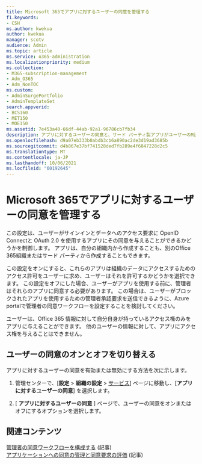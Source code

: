 ```yaml
---
title: Microsoft 365でアプリに対するユーザーの同意を管理する
f1.keywords:
- CSH
ms.author: kwekua
author: kwekua
manager: scotv
audience: Admin
ms.topic: article
ms.service: o365-administration
ms.localizationpriority: medium
ms.collection:
- M365-subscription-management
- Adm_O365
- Adm_NonTOC
ms.custom:
- AdminSurgePortfolio
- AdminTemplateSet
search.appverid:
- BCS160
- MET150
- MOE150
ms.assetid: 7e453a40-66df-44ab-92a1-96786cb7fb34
description: アプリに対するユーザーの同意と、サード パーティ製アプリがユーザーのMicrosoft 365情報にアクセスできるようにする方法について説明します。
ms.openlocfilehash: d9a07eb333b0abdb3cb6a890ac2de3d19ad3685b
ms.sourcegitcommit: d4b867e37bf741528ded7fb289e4f6847228d2c5
ms.translationtype: MT
ms.contentlocale: ja-JP
ms.lasthandoff: 10/06/2021
ms.locfileid: "60192645"
---
```

# <a name="managing-user-consent-to-apps-in-microsoft-365"></a>Microsoft 365でアプリに対するユーザーの同意を管理する

この設定は、ユーザーがサインインとデータへのアクセス要求に OpenID Connectと OAuth 2.0 を使用するアプリにその同意を与えることができるかどうかを制御します。 アプリは、自分の組織内から作成することも、別のOffice 365組織またはサード パーティから作成することもできます。

この設定をオンにすると、これらのアプリは組織のデータにアクセスするためのアクセス許可をユーザーに求め、ユーザーはそれを許可するかどうかを選択できます。 この設定をオフにした場合、ユーザーがアプリを使用する前に、管理者はそれらのアプリに同意する必要があります。 この場合は、ユーザーがブロックされたアプリを使用するための管理者承認要求を送信できるように、Azure portalで管理者の同意ワークフローを設定することを検討してください。

ユーザーは、Office 365 情報に対して自分自身が持っているアクセス権のみをアプリに与えることができます。 他のユーザーの情報に対して、アプリにアクセス権を与えることはできません。

## <a name="turning-user-consent-on-or-off"></a>ユーザーの同意のオンとオフを切り替える

アプリに対するユーザーの同意を有効または無効にする方法を次に示します。

1. 管理センターで、[**設定** \> **組織の設定** > [サービス](https://go.microsoft.com/fwlink/p/?linkid=2053743)] ページに移動し、[**アプリに対するユーザーの同意**] を選択します。

2. [ **アプリに対するユーザーの同意** ] ページで、ユーザーの同意をオンまたはオフにするオプションを選択します。

## <a name="related-content"></a>関連コンテンツ 

[管理者の同意ワークフローを構成する](/azure/active-directory/manage-apps/configure-admin-consent-workflow) (記事)\
[アプリケーションへの同意の管理と同意要求の評価](/azure/active-directory/manage-apps/manage-consent-requests) (記事)